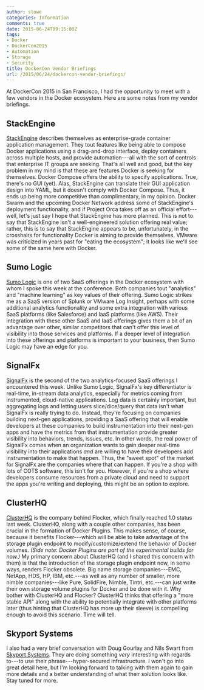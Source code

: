 ```yaml
---
author: slowe
categories: Information
comments: true
date: 2015-06-24T09:15:00Z
tags:
- Docker
- DockerCon2015
- Automation
- Storage
- Security
title: DockerCon Vendor Briefings
url: /2015/06/24/dockercon-vendor-briefings/
---
```


At DockerCon 2015 in San Francisco, I had the opportunity to meet with a few vendors in the Docker ecosystem. Here are some notes from my vendor briefings.

## StackEngine

[StackEngine][link-1] describes themselves as enterprise-grade container application management. They tout features like being able to compose Docker applications using a drag-and-drop interface, deploy containers across multiple hosts, and provide automation---all with the sort of controls that enterprise IT groups are seeking. That's all well and good, but the key problem in my mind is that these are features Docker is seeking for themselves. Docker Compose offers the ability to specify applications. True, there's no GUI (yet). Alas, StackEngine can translate their GUI application design into YAML, but it doesn't comply with Docker Compose. Thus, it ends up being more competitive than complimentary, in my opinion. Docker Swarm and the upcoming Docker Network address some of StackEngine's deployment functionality, and if Project Orca takes off as an official effort---well, let's just say I hope that StackEngine has more planned. This is not to say that StackEngine isn't a well-engineered solution offering real value; rather, this is to say that StackEngine appears to be, unfortunately, in the crosshairs for functionality Docker is aiming to provide themselves. VMware was criticized in years past for "eating the ecosystem"; it looks like we'll see some of the same here with Docker.

## Sumo Logic

[Sumo Logic][link-2] is one of two SaaS offerings in the Docker ecosystem with whom I spoke this week at the conference. Both companies tout "analytics" and "machine learning" as key values of their offering. Sumo Logic strikes me as a SaaS version of Splunk or VMware Log Insight, perhaps with some additional analytics functionality and some extra integration with various SaaS platforms (like Salesforce) and IaaS platforms (like AWS). Their integration with these other SaaS and IaaS offerings gives them a bit of an advantage over other, similar competitors that can't offer this level of visibility into those services and platforms. If a deeper level of integration into these offerings and platforms is important to your business, then Sumo Logic may have an edge for you.

## SignalFx

[SignalFx][link-3] is the second of the two analytics-focused SaaS offerings I encountered this week. Unlike Sumo Logic, SignalFx's key differentiator is real-time, in-stream data analytics, especially for metrics coming from instrumented, cloud-native applications. Log data is certainly important, but aggregating logs and letting users slice/dice/query that data isn't what SignalFx is really trying to do. Instead, they're focusing on companies building next-gen applications, providing a SaaS offering that will enable developers at these companies to build instrumentation into their next-gen apps and have the metrics from that instrumentation provide greater visibility into behaviors, trends, issues, etc. In other words, the real power of SignalFx comes when an organization wants to gain deeper real-time visibility into their applications *and* are willing to have their developers add instrumentation to make that happen. Thus, the "sweet spot" of the market for SignalFx are the companies where that can happen. If you're a shop with lots of COTS software, this isn't for you. However, if you're a shop where developers consume resources from a private cloud and need to support the apps you're writing and deploying, this might be an option to explore.

## ClusterHQ

[ClusterHQ][link-4] is the company behind Flocker, which finally reached 1.0 status last week. ClusterHQ, along with a couple other companies, has been crucial in the formation of Docker Plugins. This makes sense, of course, because it benefits Flocker---which will be able to take advantage of the storage plugin endpoint to modify/customize/extend the behavior of Docker volumes. _(Side note: Docker Plugins are part of the experimental builds for now.)_ My primary concern about ClusterHQ (and I shared this concern with them) is that the introduction of the storage plugin endpoint now, in some ways, renders Flocker obsolete. Big name storage companies---EMC, NetApp, HDS, HP, IBM, etc.---as well as any number of smaller, more nimble companies---like Pure, SolidFire, Nimble, Tintri, etc.---can just write their own storage volume plugins for Docker and be done with it. Why bother with ClusterHQ and Flocker? ClusterHQ thinks that offering a "more stable API" along with the ability to potentially integrate with other platforms later (thus hinting that ClusterHQ has more up their sleeve) is compelling enough to avoid this scenario. Time will tell.

## Skyport Systems

I also had a very brief conversation with Doug Gourlay and Nils Swart from [Skyport Systems][link-5]. They are doing something _very_ interesting with regards to---to use their phrase---hyper-secured infrastructure. I won't go into great detail here, but I'm looking forward to talking with them again to gain more details and a better understanding of what their solution looks like. Stay tuned for more.



[link-1]: http://stackengine.com
[link-2]: https://www.sumologic.com
[link-3]: https://signalfx.com
[link-4]: https://clusterhq.com
[link-5]: https://www.skyportsystems.net

